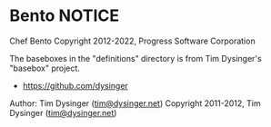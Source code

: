 # Bento NOTICE

Chef Bento
Copyright 2012-2022, Progress Software Corporation

The baseboxes in the "definitions" directory is from Tim Dysinger's
"basebox" project.

* <https://github.com/dysinger>

Author: Tim Dysinger (<tim@dysinger.net>)
Copyright 2011-2012, Tim Dysinger (<tim@dysinger.net>)
